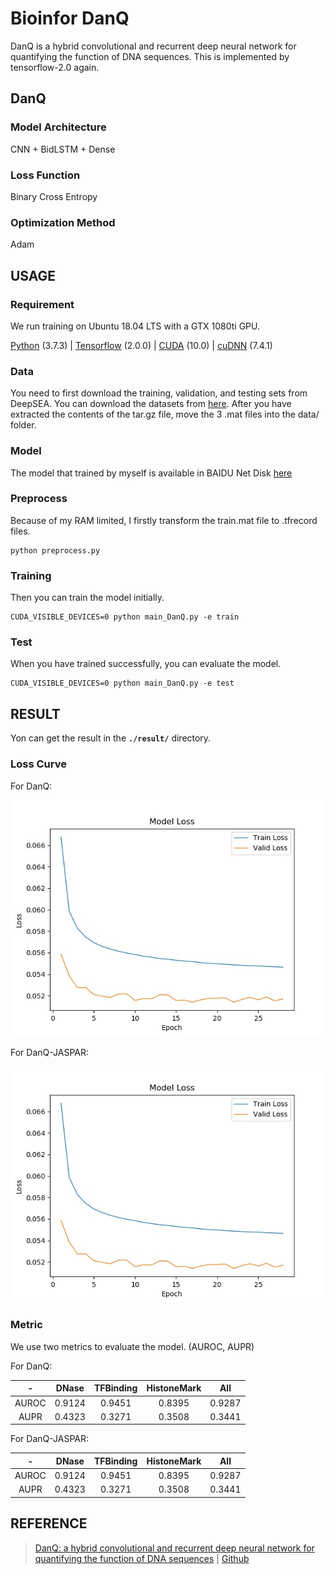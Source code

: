 # Bioinfor DanQ
DanQ is a hybrid convolutional and recurrent deep neural network for quantifying the function of DNA sequences.
This is implemented by tensorflow-2.0 again.

## DanQ

### Model Architecture
CNN + BidLSTM + Dense

### Loss Function
Binary Cross Entropy

### Optimization Method
Adam


## USAGE

### Requirement
We run training on Ubuntu 18.04 LTS with a GTX 1080ti GPU.

[Python](<https://www.python.org>) (3.7.3) | [Tensorflow](<https://tensorflow.google.cn/install>) (2.0.0)
| [CUDA](<https://developer.nvidia.com/cuda-toolkit-archive>) (10.0) | [cuDNN](<https://developer.nvidia.com/cudnn>) (7.4.1)


### Data
You need to first download the training, validation, and testing sets from DeepSEA. You can download the datasets from 
[here](<http://deepsea.princeton.edu/media/code/deepsea_train_bundle.v0.9.tar.gz>). After you have extracted the
contents of the tar.gz file, move the 3 .mat files into the data/ folder. 

### Model
The model that trained by myself is available in BAIDU Net Disk [here](https://pan.baidu.com/s/1tfYvDoO6Xvt7v7y70nDsXg)

### Preprocess
Because of my RAM limited, I firstly transform the train.mat file to .tfrecord files.
```
python preprocess.py
```

### Training
Then you can train the model initially.
```
CUDA_VISIBLE_DEVICES=0 python main_DanQ.py -e train
```

### Test
When you have trained successfully, you can evaluate the model.
```
CUDA_VISIBLE_DEVICES=0 python main_DanQ.py -e test
```

## RESULT
Yon can get the result in the **`./result/`** directory.

### Loss Curve
For DanQ:

![DanQ loss](./result/DanQ_JASPAR/model_loss.jpg)

For DanQ-JASPAR:

![DanQ-JASPAR loss](./result/DanQ_JASPAR/model_loss.jpg)

### Metric
We use two metrics to evaluate the model. (AUROC, AUPR)

For DanQ:

-|DNase|TFBinding|HistoneMark|All
:-:|:-:|:-:|:-:|:-:
AUROC|0.9124|0.9451|0.8395|0.9287
AUPR|0.4323|0.3271|0.3508|0.3441

For DanQ-JASPAR:

-|DNase|TFBinding|HistoneMark|All
:-:|:-:|:-:|:-:|:-:
AUROC|0.9124|0.9451|0.8395|0.9287
AUPR|0.4323|0.3271|0.3508|0.3441

## REFERENCE
> [DanQ: a hybrid convolutional and recurrent deep neural network for quantifying the function of DNA sequences](<https://www.ncbi.nlm.nih.gov/pmc/articles/PMC4914104/>) | [Github](<https://github.com/uci-cbcl/DanQ/>)